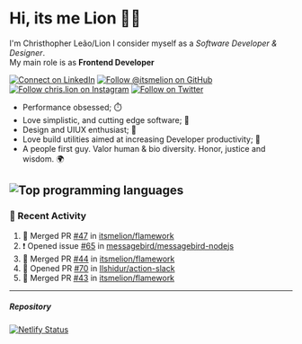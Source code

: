 # Hi, its me Lion 👋🦁

I'm Christhopher Leão/Lion
I consider myself as a _Software Developer & Designer_.<br/>My main role is as <b>Frontend Developer</b>
<br />

[![Connect on LinkedIn](https://img.shields.io/badge/--linkedin?label=LinkedIn&logo=LinkedIn&style=social)](https://www.linkedin.com/in/chrislion)
[![Follow @itsmelion on GitHub](https://img.shields.io/github/followers/itsmelion?label=follow%20%40itsmeLion&style=social)](https://github.com/itsmelion)
[![Follow chris.lion on Instagram](https://img.shields.io/badge/--instagram?label=@chris.lion&logo=Instagram&style=social)](https://instagram.com/chris.lion)
[![Follow on Twitter](https://img.shields.io/badge/--twitter?label=@ChrisLion_me&logo=Twitter&style=social)](https://twitter.com/chrislion_me)

- Performance obsessed; ⏱️
- Love simplistic, and cutting edge software; 📆
- Design and UIUX enthusiast; 🎨
- Love build utilities aimed at increasing Developer productivity; 🧰
- A people first guy. Valor human & bio diversity. Honor, justice and wisdom. 🌍

![Top programming languages](https://github-readme-stats.vercel.app/api/top-langs/?username=itsmelion&hide=php)
---
### 📰 Recent Activity

<!--START_SECTION:activity-->
1. 🎉 Merged PR [#47](https://github.com//itsmelion/flamework/pull/47) in [itsmelion/flamework](https://github.com//itsmelion/flamework)
2. ❗️ Opened issue [#65](https://github.com//messagebird/messagebird-nodejs/issues/65) in [messagebird/messagebird-nodejs](https://github.com//messagebird/messagebird-nodejs)
3. 🎉 Merged PR [#44](https://github.com//itsmelion/flamework/pull/44) in [itsmelion/flamework](https://github.com//itsmelion/flamework)
4. 💪 Opened PR [#70](https://github.com//Ilshidur/action-slack/pull/70) in [Ilshidur/action-slack](https://github.com//Ilshidur/action-slack)
5. 🎉 Merged PR [#43](https://github.com//itsmelion/flamework/pull/43) in [itsmelion/flamework](https://github.com//itsmelion/flamework)
<!--END_SECTION:activity-->

___

##### Repository
[![Netlify Status](https://api.netlify.com/api/v1/badges/9e2e6136-1ab9-42fc-8d4e-188512d5d841/deploy-status)](https://app.netlify.com/sites/lion-portfolio/deploys)
